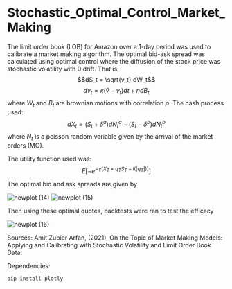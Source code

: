 # Stochastic_Optimal_Control_Market_Making

The limit order book (LOB) for Amazon over a 1-day period was used to calibrate a market making algorithm. The optimal bid-ask spread was calculated using optimal control where the diffusion of the stock price was stochastic volatility with 0 drift. That is:
$$dS_t = \sqrt{v_t} dW_t$$
$$dv_t = \kappa(\bar{v} - v_t)dt + \eta dB_t$$
where $W_t$ and $B_t$ are brownian motions with correlation $\rho$.
The cash process used:
$$dX_t = (S_t + \delta^a)dN_t^a - (S_t - \delta^b)dN_t^b$$
where $N_t$ is a poisson random variable given by the arrival of the market orders (MO).

The utility function used was:
$$
E\left[-e^{-\gamma\left(X_T+q_T S_T-l\left(\left|q_T\right|\right)\right)}\right]
$$


The optimal bid and ask spreads are given by

![newplot (14)](https://github.com/ted-love/Stochastic_Optimal_Control_Market_Making/assets/46618315/902390e6-c98a-4a7a-b053-a6a466a88bf1)
![newplot (15)](https://github.com/ted-love/Stochastic_Optimal_Control_Market_Making/assets/46618315/e6370f95-5225-4acb-8d3b-d3654c60364e)

Then using these optimal quotes, backtests were ran to test the efficacy

![newplot (16)](https://github.com/ted-love/Stochastic_Optimal_Control_Market_Making/assets/46618315/75c14dde-770c-4a1b-b50f-f19916458ee9)


Sources: 
Amit Zubier Arfan, (2021), On the Topic of Market Making Models: Applying and Calibrating with Stochastic Volatility and Limit Order Book Data.

Dependencies:
```
pip install plotly
```
